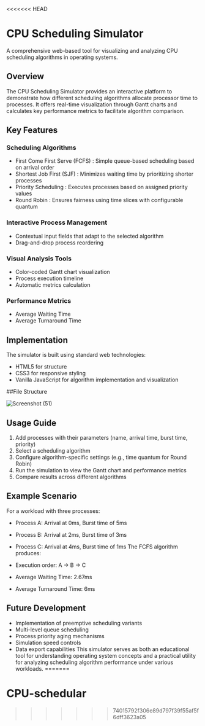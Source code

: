 <<<<<<< HEAD
# CPU Scheduling Simulator
A comprehensive web-based tool for visualizing and analyzing CPU scheduling algorithms in operating systems.

## Overview
The CPU Scheduling Simulator provides an interactive platform to demonstrate how different scheduling algorithms allocate processor time to processes. It offers real-time visualization through Gantt charts and calculates key performance metrics to facilitate algorithm comparison.

## Key Features
### Scheduling Algorithms
- First Come First Serve (FCFS) : Simple queue-based scheduling based on arrival order
- Shortest Job First (SJF) : Minimizes waiting time by prioritizing shorter processes
- Priority Scheduling : Executes processes based on assigned priority values
- Round Robin : Ensures fairness using time slices with configurable quantum
### Interactive Process Management

- Contextual input fields that adapt to the selected algorithm
- Drag-and-drop process reordering
### Visual Analysis Tools
- Color-coded Gantt chart visualization
- Process execution timeline
- Automatic metrics calculation
### Performance Metrics
- Average Waiting Time
- Average Turnaround Time
## Implementation
The simulator is built using standard web technologies:

- HTML5 for structure
- CSS3 for responsive styling
- Vanilla JavaScript for algorithm implementation and visualization

##File Structure


![Screenshot (51)](https://github.com/user-attachments/assets/f3db1788-8671-4707-be5e-6e1f74e6348d)

  
## Usage Guide
1. Add processes with their parameters (name, arrival time, burst time, priority)
2. Select a scheduling algorithm
3. Configure algorithm-specific settings (e.g., time quantum for Round Robin)
4. Run the simulation to view the Gantt chart and performance metrics
5. Compare results across different algorithms
## Example Scenario
For a workload with three processes:

- Process A: Arrival at 0ms, Burst time of 5ms
- Process B: Arrival at 2ms, Burst time of 3ms
- Process C: Arrival at 4ms, Burst time of 1ms
The FCFS algorithm produces:

- Execution order: A → B → C
- Average Waiting Time: 2.67ms
- Average Turnaround Time: 6ms
## Future Development
- Implementation of preemptive scheduling variants
- Multi-level queue scheduling
- Process priority aging mechanisms
- Simulation speed controls
- Data export capabilities
This simulator serves as both an educational tool for understanding operating system concepts and a practical utility for analyzing scheduling algorithm performance under various workloads.
=======
# CPU-schedular
>>>>>>> 74015792f306e89d797f39f55af5f6dff3623a05
